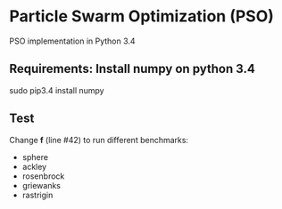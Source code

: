 # Particle Swarm Optimization (PSO)
PSO implementation in Python 3.4

## Requirements: Install numpy on python 3.4
sudo pip3.4 install numpy

## Test
Change **f** (line #42) to run different benchmarks:
  * sphere
  * ackley
  * rosenbrock
  * griewanks
  * rastrigin

